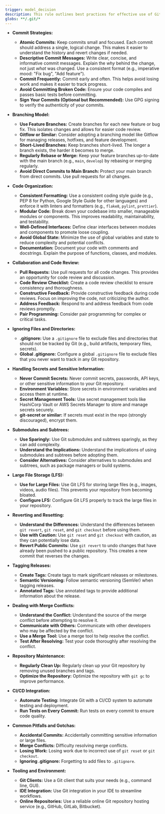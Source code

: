```yaml
---
trigger: model_decision
description: This rule outlines best practices for effective use of Git, including code organization, commit strategies, branching models, and collaborative workflows.
globs: **/.git/*
---
```


- **Commit Strategies:**

   - **Atomic Commits:** Keep commits small and focused. Each commit should address a single, logical change. This makes it easier to understand the history and revert changes if needed.
   - **Descriptive Commit Messages:** Write clear, concise, and informative commit messages. Explain the _why_ behind the change, not just _what_ was changed. Use a consistent format (e.g., imperative mood: "Fix bug", "Add feature").
   - **Commit Frequently:** Commit early and often. This helps avoid losing work and makes it easier to track progress.
   - **Avoid Committing Broken Code:** Ensure your code compiles and passes basic tests before committing.
   - **Sign Your Commits (Optional but Recommended):** Use GPG signing to verify the authenticity of your commits.

- **Branching Model:**

   - **Use Feature Branches:** Create branches for each new feature or bug fix. This isolates changes and allows for easier code review.
   - **Gitflow or Similar:** Consider adopting a branching model like Gitflow for managing releases, hotfixes, and feature development.
   - **Short-Lived Branches:** Keep branches short-lived. The longer a branch exists, the harder it becomes to merge.
   - **Regularly Rebase or Merge:** Keep your feature branches up-to-date with the main branch (e.g., `main`, `develop`) by rebasing or merging regularly.
   - **Avoid Direct Commits to Main Branch:** Protect your main branch from direct commits. Use pull requests for all changes.

- **Code Organization:**

   - **Consistent Formatting:** Use a consistent coding style guide (e.g., PEP 8 for Python, Google Style Guide for other languages) and enforce it with linters and formatters (e.g., `flake8`, `pylint`, `prettier`).
   - **Modular Code:** Break down your codebase into smaller, manageable modules or components. This improves readability, maintainability, and testability.
   - **Well-Defined Interfaces:** Define clear interfaces between modules and components to promote loose coupling.
   - **Avoid Global State:** Minimize the use of global variables and state to reduce complexity and potential conflicts.
   - **Documentation:** Document your code with comments and docstrings. Explain the purpose of functions, classes, and modules.

- **Collaboration and Code Review:**

   - **Pull Requests:** Use pull requests for all code changes. This provides an opportunity for code review and discussion.
   - **Code Review Checklist:** Create a code review checklist to ensure consistency and thoroughness.
   - **Constructive Feedback:** Provide constructive feedback during code reviews. Focus on improving the code, not criticizing the author.
   - **Address Feedback:** Respond to and address feedback from code reviews promptly.
   - **Pair Programming:** Consider pair programming for complex or critical tasks.

- **Ignoring Files and Directories:**

   - **.gitignore:** Use a `.gitignore` file to exclude files and directories that should not be tracked by Git (e.g., build artifacts, temporary files, secrets).
   - **Global .gitignore:** Configure a global `.gitignore` file to exclude files that you never want to track in any Git repository.

- **Handling Secrets and Sensitive Information:**

   - **Never Commit Secrets:** Never commit secrets, passwords, API keys, or other sensitive information to your Git repository.
   - **Environment Variables:** Store secrets in environment variables and access them at runtime.
   - **Secret Management Tools:** Use secret management tools like HashiCorp Vault or AWS Secrets Manager to store and manage secrets securely.
   - **git-secret or similar:** If secrets must exist in the repo (strongly discouraged), encrypt them.

- **Submodules and Subtrees:**

   - **Use Sparingly:** Use Git submodules and subtrees sparingly, as they can add complexity.
   - **Understand the Implications:** Understand the implications of using submodules and subtrees before adopting them.
   - **Consider Alternatives:** Consider alternatives to submodules and subtrees, such as package managers or build systems.

- **Large File Storage (LFS):**

   - **Use for Large Files:** Use Git LFS for storing large files (e.g., images, videos, audio files). This prevents your repository from becoming bloated.
   - **Configure LFS:** Configure Git LFS properly to track the large files in your repository.

- **Reverting and Resetting:**

   - **Understand the Differences:** Understand the differences between `git revert`, `git reset`, and `git checkout` before using them.
   - **Use with Caution:** Use `git reset` and `git checkout` with caution, as they can potentially lose data.
   - **Revert Public Commits:** Use `git revert` to undo changes that have already been pushed to a public repository. This creates a new commit that reverses the changes.

- **Tagging Releases:**

   - **Create Tags:** Create tags to mark significant releases or milestones.
   - **Semantic Versioning:** Follow semantic versioning (SemVer) when tagging releases.
   - **Annotated Tags:** Use annotated tags to provide additional information about the release.

- **Dealing with Merge Conflicts:**

   - **Understand the Conflict:** Understand the source of the merge conflict before attempting to resolve it.
   - **Communicate with Others:** Communicate with other developers who may be affected by the conflict.
   - **Use a Merge Tool:** Use a merge tool to help resolve the conflict.
   - **Test After Resolving:** Test your code thoroughly after resolving the conflict.

- **Repository Maintenance:**

   - **Regularly Clean Up:** Regularly clean up your Git repository by removing unused branches and tags.
   - **Optimize the Repository:** Optimize the repository with `git gc` to improve performance.

- **CI/CD Integration:**

   - **Automate Testing:** Integrate Git with a CI/CD system to automate testing and deployment.
   - **Run Tests on Every Commit:** Run tests on every commit to ensure code quality.

- **Common Pitfalls and Gotchas:**

   - **Accidental Commits:** Accidentally committing sensitive information or large files.
   - **Merge Conflicts:** Difficulty resolving merge conflicts.
   - **Losing Work:** Losing work due to incorrect use of `git reset` or `git checkout`.
   - **Ignoring .gitignore:** Forgetting to add files to `.gitignore`.

- **Tooling and Environment:**
   - **Git Clients:** Use a Git client that suits your needs (e.g., command line, GUI).
   - **IDE Integration:** Use Git integration in your IDE to streamline workflows.
   - **Online Repositories:** Use a reliable online Git repository hosting service (e.g., GitHub, GitLab, Bitbucket).
